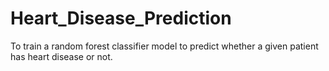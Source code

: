 # Heart_Disease_Prediction
To train a random forest classifier model to predict whether a given patient has heart disease or not.
